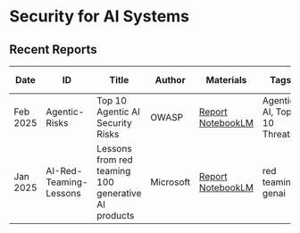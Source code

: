 # Security for AI Systems


## Recent Reports
| Date | ID | Title | Author | Materials | Tags | Short Summary | Summary |
| --- | --- | --- | --- | --- | --- | --- | --- |
| Feb 2025 | Agentic-Risks | Top 10 Agentic AI Security Risks | OWASP | [Report](https://media.licdn.com/dms/document/media/v2/D561FAQHtvQlN2Yfzlw/feedshare-document-pdf-analyzed/B56ZUezFHpHQAY-/0/1739978497799?e=1740614400&v=beta&t=SBGgU60w5BYkC5Mmg_oSzvMlmoePosZmQBJcKeO7Jck) [NotebookLM](https://notebooklm.google.com/notebook/3d5ffc3e-f387-417a-936a-db690fcd2d5c?authuser=1)| Agentic AI, Top 10 Threats | | |
| Jan 2025 | AI-Red-Teaming-Lessons | Lessons from red teaming 100 generative AI products | Microsoft | [Report](https://airedteamwhitepapers.blob.core.windows.net/lessonswhitepaper/MS_AIRT_Lessons_eBook.pdf) [NotebookLM](https://notebooklm.google.com/notebook/642ad41b-21f2-4e05-ae0f-0f06664c8a4a?authuser=1) | red teaming, genai | | |


